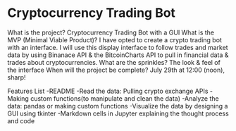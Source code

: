 
# Cryptocurrency Trading Bot

What is the project? Cryptocurrency Trading Bot with a GUI
What is the MVP (Minimal Viable Product)? I have opted to create a crypto trading bot with an interface. I will use this display interface to follow trades and market data by using Binanace API & the BitcoinCharts API to pull in financial data & trades about cryptocurrencies.
What are the sprinkles? The look & feel of the interface
When will the project be complete? July 29th at 12:00 (noon), sharp!

Features List
-README
-Read the data: Pulling crypto exchange APIs
-Making custom functions(to manipulate and clean the data)
-Analyze the data: pandas or making custom functions
-Visualize the data by designing a GUI using tkinter
-Markdown cells in Jupyter explaining the thought process and code
